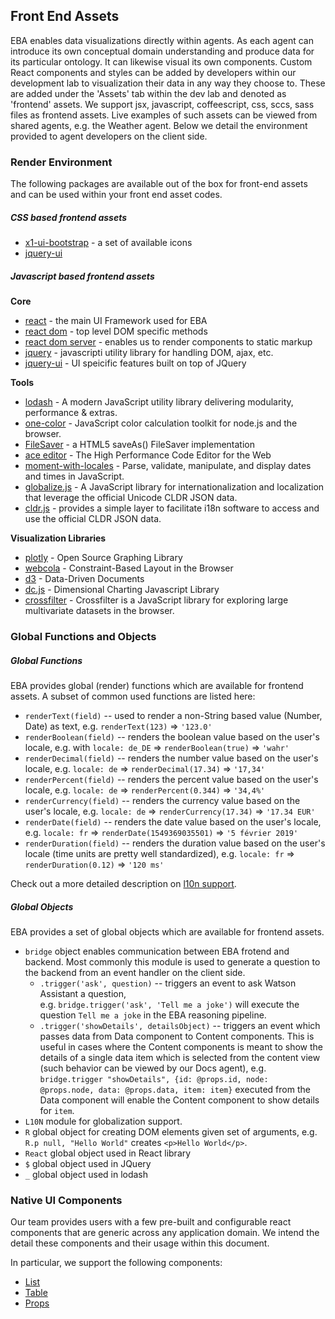 ## Front End Assets

EBA enables data visualizations directly within agents. As each agent can introduce its own conceptual domain understanding and produce data for its particular ontology. It can likewise visual its own components. Custom React components and styles can be added by developers within our development lab to visualization their data in any way they choose to. These are added under the 'Assets' tab within the dev lab and denoted as 'frontend' assets. We support jsx, javascript, coffeescript, css, sccs, sass files as frontend assets. Live examples of such assets can be viewed from shared agents, e.g. the Weather agent. Below we detail the environment provided to agent developers on the client side.

### Render Environment
The following packages are available out of the box for front-end assets and can be used within your front end asset codes.

##### CSS based frontend assets
- [x1-ui-bootstrap](https://eba.ibm.com/assistant#/lab/glyphicons) - a set of available icons
- [jquery-ui](https://jqueryui.com/)

##### Javascript based frontend assets

**Core**
- [react](https://reactjs.org/) - the main UI Framework used for EBA
- [react dom](https://reactjs.org/docs/react-dom.html) - top level DOM specific methods
- [react dom server](https://reactjs.org/docs/react-dom-server.html) - enables us to render components to static markup
- [jquery](https://jquery.com/) - javascripti utility library for handling DOM, ajax, etc. 
- [jquery-ui](https://jqueryui.com/) - UI speicific features built on top of JQuery

**Tools**
- [lodash](https://lodash.com/) -  A modern JavaScript utility library delivering modularity, performance & extras.
- [one-color](https://github.com/One-com/one-color) - JavaScript color calculation toolkit for node.js and the browser.
- [FileSaver](https://github.com/eligrey/FileSaver.js/) - a HTML5 saveAs() FileSaver implementation
- [ace editor](https://ace.c9.io/) - The High Performance Code Editor for the Web
- [moment-with-locales](https://momentjs.com/) - Parse, validate, manipulate, and display dates and times in JavaScript.
- [globalize.js](https://github.com/globalizejs/globalize) - A JavaScript library for internationalization and localization that leverage the official Unicode CLDR JSON data.
- [cldr.js](https://github.com/rxaviers/cldrjs) - provides a simple layer to facilitate i18n software to access and use the official CLDR JSON data. 

**Visualization Libraries**
- [plotly](https://plot.ly/javascript/) - Open Source Graphing Library
- [webcola](https://ialab.it.monash.edu/webcola/) - Constraint-Based Layout in the Browser
- [d3](https://d3js.org/) - Data-Driven Documents
- [dc.js](https://dc-js.github.io/dc.js/) - Dimensional Charting Javascript Library
- [crossfilter](http://square.github.io/crossfilter/) - Crossfilter is a JavaScript library for exploring large multivariate datasets in the browser. 

### Global Functions and Objects

##### Global Functions

EBA provides global (render) functions which are available for frontend assets. A subset of common used functions are listed here:
 - `renderText(field)` -- used to render a non-String based value (Number, Date) as text, e.g. `renderText(123)` => `'123.0'` 
 - `renderBoolean(field)` -- renders the boolean value based on the user's locale, e.g. with `locale: de_DE` => `renderBoolean(true)` => `'wahr'`
 - `renderDecimal(field)` -- renders the number value based on the user's locale, e.g. `locale: de` => `renderDecimal(17.34)` => `'17,34'`
 - `renderPercent(field)` -- renders the percent value based on the user's locale, e.g. `locale: de` => `renderPercent(0.344)` => `'34,4%'`
 - `renderCurrency(field)` -- renders the currency value based on the user's locale, e.g. `locale: de` => `renderCurrency(17.34)` => `'17.34 EUR'`
 - `renderDate(field)` -- renders the date value based on the user's locale, e.g. `locale: fr` => `renderDate(1549369035501)` => `'5 février 2019'`
 - `renderDuration(field)` -- renders the duration value based on the user's locale (time units are pretty well standardized), e.g. `locale: fr` => `renderDuration(0.12)` => `'120 ms'`

Check out a more detailed description on [l10n support](./../l10N.md).

##### Global Objects

EBA provides a set of global objects which are available for frontend assets.

 - `bridge` object enables communication between EBA frotend and backend. Most commonly this module is used to generate a question to the backend from an event handler on the client side.
    - `.trigger('ask', question)` -- triggers an event to ask Watson Assistant a question,   
    e.g. `bridge.trigger('ask', 'Tell me a joke')` will execute the question `Tell me a joke` in the EBA reasoning pipeline.
    - `.trigger('showDetails', detailsObject)` -- triggers an event which passes data from Data component to Content components. This is useful in cases where the Content components is meant to show the details of a single data item which is selected from the content view (such behavior can be viewed by our Docs agent), e.g. `bridge.trigger "showDetails", {id: @props.id, node: @props.node, data: @props.data, item: item}` executed from the Data component will enable the Content component to show details for `item`.
 - `L10N` module for globalization support. 
 - `R` global object for creating DOM elements given set of arguments, e.g. `R.p null, "Hello World"` creates `<p>Hello World</p>`.
 - `React` global object used in React library
 - `$` global object used in JQuery
 - `_` global object used in lodash

### Native UI Components
Our team provides users with a few pre-built and configurable react components that are generic across any application domain. We intend the detail these components and their usage within this document. 

In particular, we support the following components:
 - [List](./frontend/React_Lists.md)
 - [Table](./frontend/React_Tables.md)
 - [Props](./frontend/React_Props.md) 
 
